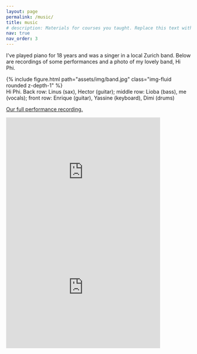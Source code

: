 ```yaml
---
layout: page
permalink: /music/
title: music
# description: Materials for courses you taught. Replace this text with your description.
nav: true
nav_order: 3
---
```


I've played piano for 18 years and was a singer in a local Zurich band. Below are recordings of some performances and a photo of my lovely band, Hi Phi.

<div class="row mt-3">
    <div class="col-sm mt-3 mt-md-0">
        {% include figure.html path="assets/img/band.jpg" class="img-fluid rounded z-depth-1" %}
    </div>
</div>
<div class="caption">
    Hi Phi. Back row: Linus (sax), Hector (guitar); middle row: Lioba (bass), me (vocals); front row: Enrique (guitar), Yassine (keyboard), Dimi (drums)
</div>

<a href='https://drive.google.com/file/d/1nEHh97I_6i-IhXay-hxe-NCrW2q2Ie2d/view?usp=share_link'>Our full performance recording.</a>

<!-- Spooky by Dusty Springfield
{% include embed-audio.html src="/assets/audio/spooky.mp3" %}

Crazy by Gnarls Barkley
{% include embed-audio.html src="/assets/audio/crazy.mp3" %}

You Know I'm No Good by Amy Winehouse
{% include embed-audio.html src="/assets/audio/imnogood.mp3" %}

The Girl from Ipanema by Frank Sinatra
{% include embed-audio.html src="/assets/audio/girlfromipanema.mp3" %}

This Love by Maroon 5
{% include embed-audio.html src="/assets/audio/thislove.mp3" %} -->


<iframe width="420" height="315" src="https://www.youtube.com/embed/OLcH1IWrdrQ" frameborder="0" allowfullscreen></iframe>

<iframe width="420" height="315" src="https://www.youtube.com/embed/mlY3MoE-vRE" frameborder="0" allowfullscreen></iframe>


